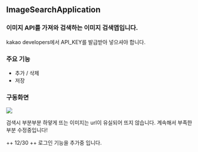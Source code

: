 ## ImageSearchApplication
### 이미지 API를 가져와 검색하는 이미지 검색앱입니다.  
kakao developers에서 API_KEY를 발급받아 넣으셔야 합니다.

### 주요 기능
- 추가 / 삭제
- 저장
### 구동화면 

![](https://user-images.githubusercontent.com/77155103/207314026-493d9d20-c5d1-48c1-b4b0-f5977f085b1d.gif)

검색시 부분부분 하얗게 뜨는 이미지는 url이 유실되어 뜨지 않습니다.
계속해서 부족한 부분 수정중입니다!

++ 12/30
++ 로그인 기능을 추가중 입니다.

